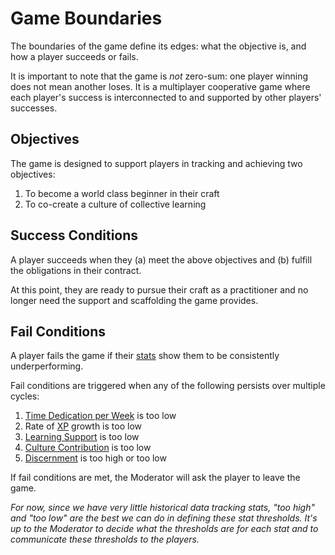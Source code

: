# Game Boundaries

The boundaries of the game define its edges: what the objective is, and how a player succeeds or fails.

It is important to note that the game is _not_ zero-sum: one player winning does not mean another loses. It is a multiplayer cooperative game where each player's success is interconnected to and supported by other players' successes.

## Objectives

The game is designed to support players in tracking and achieving two objectives:

1. To become a world class beginner in their craft
1. To co-create a culture of collective learning

## Success Conditions

A player succeeds when they (a) meet the above objectives and (b) fulfill the obligations in their contract.

At this point, they are ready to pursue their craft as a practitioner and no longer need the support and scaffolding the game provides.

## Fail Conditions

A player fails the game if their [stats][stats] show them to be consistently underperforming.

Fail conditions are triggered when any of the following persists over multiple cycles:

1. [Time Dedication per Week][time-dedication] is too low
1. Rate of [XP][xp] growth is too low
1. [Learning Support][learning-support] is too low
1. [Culture Contribution][culture-contribution] is too low
1. [Discernment][discernment] is too high or too low

If fail conditions are met, the Moderator will ask the player to leave the game.

_For now, since we have very little historical data tracking stats, "too high" and "too low" are the best we can do in defining these stat thresholds. It's up to the Moderator to decide what the thresholds are for each stat and to communicate these thresholds to the players._

[stats]: ./Stats.md
[time-dedication]: ./Stats#time-dedication-per-cycle
[xp]: ./Stats#xp
[learning-support]: ./Stats#learning-support
[culture-contribution]: ./Stats#culture-contribution
[discernment]: ./Stats#discernment

[cos-conflict-resolution-process]: http://cos.learnersguild.org/Processes/Conflict.html
